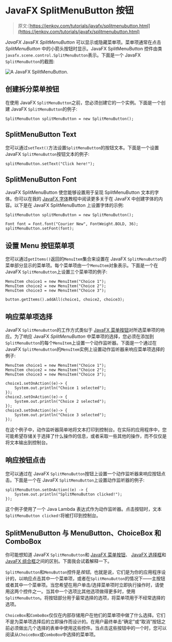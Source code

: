 # JavaFX SplitMenuButton 按钮

> 原文:[https://jenkov.com/tutorials/javafx/splitmenubutton.html](https://jenkov.com/tutorials/javafx/splitmenubutton.html)

*JavaFX* JavaFX *SplitMenuButton* 可以显示或隐藏菜单项。菜单项通常在点击 *SplitMenuButton* 中的小箭头按钮时显示。JavaFX SplitMenuButton 控件由类`javafx.scene.control.SplitMenuButton`表示。下面是一个 JavaFX `SplitMenuButton`的截图:

![A JavaFX SplitMenuButton.](../Images/c055da4f682c3d1bc274ec0ad7ac1917.png)

## 创建拆分菜单按钮

在使用 JavaFX `SplitMenuButton`之前，您必须创建它的一个实例。下面是一个创建 JavaFX `SplitMenuButton`的例子:

```
SplitMenuButton splitMenuButton = new SplitMenuButton();

```

## SplitMenuButton Text

您可以通过`setText()`方法设置`SplitMenuButton`的按钮文本。下面是一个设置 JavaFX `SplitMenuButton`按钮文本的例子:

```
splitMenuButton.setText("Click here!");

```

## SplitMenuButton Font

JavaFX SplitMenuButton 使您能够设置用于呈现 SplitMenuButton 文本的字体。你可以在我的 [JavaFX 字体](fonts.html)教程中阅读更多关于在 JavaFX 中创建字体的内容。以下是在 JavaFX SplitMenuButton 上设置字体的示例:

```
SplitMenuButton splitMenuButton = new SplitMenuButton();

Font font = Font.font("Courier New", FontWeight.BOLD, 36);
splitMenuButton.setFont(font);

```

## 设置 Menu 按钮菜单项

您可以通过`getItems()`返回的`MenuItem`集合来设置在 JavaFX `SplitMenuButton`的菜单部分显示的菜单项。每个菜单项由一个`MenuItem`对象表示。下面是一个在 JavaFX `SplitMenuButton`上设置三个菜单项的例子:

```
MenuItem choice1 = new MenuItem("Choice 1");
MenuItem choice2 = new MenuItem("Choice 2");
MenuItem choice3 = new MenuItem("Choice 3");

button.getItems().addAll(choice1, choice2, choice3);

```

## 响应菜单项选择

JavaFX `SplitMenuButton`的工作方式类似于 [JavaFX 菜单按钮](menubutton.html)对所选菜单项的响应。为了响应 JavaFX *SplitMenuButton* 中菜单项的选择，您必须在添加到`SplitMenuButton`的每个`MenuItem`上设置一个动作监听器。下面是一个通过在 JavaFX `SplitMenuButton`的`MenuItem`实例上设置动作监听器来响应菜单项选择的例子:

```
MenuItem choice1 = new MenuItem("Choice 1");
MenuItem choice2 = new MenuItem("Choice 2");
MenuItem choice3 = new MenuItem("Choice 3");

choice1.setOnAction((e)-> {
    System.out.println("Choice 1 selected");
});
choice2.setOnAction((e)-> {
    System.out.println("Choice 2 selected");
});
choice3.setOnAction((e)-> {
    System.out.println("Choice 3 selected");
});

```

在这个例子中，动作监听器简单地将文本打印到控制台。在实际的应用程序中，您可能希望存储关于选择了什么操作的信息，或者采取一些其他的操作，而不仅仅是将文本输出到控制台。

## 响应按钮点击

您可以通过在 JavaFX `SplitMenuButton`按钮上设置一个动作监听器来响应按钮点击。下面是一个在 JavaFX `SplitMenuButton`上设置动作监听器的例子:

```
splitMenuButton.setOnAction((e) -> {
    System.out.println("SplitMenuButton clicked!");
});

```

这个例子使用了一个 Java Lambda 表达式作为动作监听器。点击按钮时，文本`SplitMenuButton clicked!`将被打印到控制台。

## SplitMenuButton 与 MenuButton、ChoiceBox 和 ComboBox

你可能想知道 JavaFX `SplitMenuButton`和 [JavaFX 菜单按钮](menubutton.html)、 [JavaFX 选择框](choicebox.html)和 [JavaFX 组合框](combobox.html)之间的区别。下面我会试着解释一下。

`SplitMenuButton`和`MenuButton`控件是*按钮*。也就是说，它们是为你的应用程序设计的，以响应点击其中一个菜单项，或者在`SplitMenuButton`的情况下——主按钮或者其中一个菜单项。当您希望在用户单击/选择菜单项时立即执行操作时，请使用这两个控件之一。当其中一个选项比其他选项做得更多时，使用`SplitMenuButton`。将按钮部分用于最常选择的选项，将菜单项用于不经常选择的选项。

`ChoiceBox`和`ComboBox`仅仅在内部存储用户在他们的菜单项中做了什么选择。它们不是为菜单项选择后的立即操作而设计的。在用户最终单击“确定”或“取消”按钮之前必须做出几个选择的表单中使用这些控件。当点击这些按钮中的一个时，您可以阅读从`ChoiceBox`或`ComboBox`中选择的菜单项。